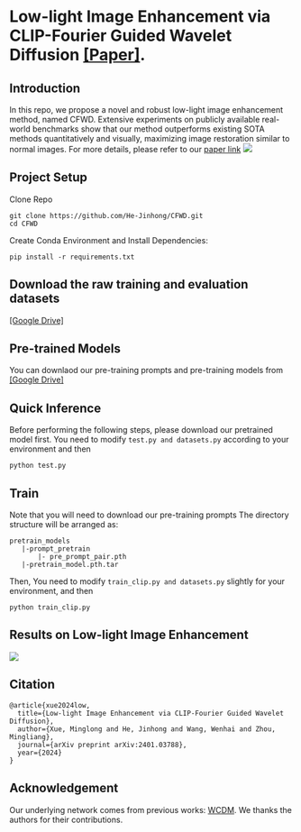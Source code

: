# Low-light Image Enhancement via CLIP-Fourier Guided Wavelet Diffusion [[Paper]](https://arxiv.org/abs/2401.03788).

## Introduction
In this repo, we propose a novel and robust low-light image enhancement method, named CFWD. Extensive experiments on publicly available real-world benchmarks show that our method outperforms existing SOTA methods quantitatively and visually, maximizing image restoration similar to normal images.
For more details, please refer to our [paper link](https://arxiv.org/abs/2401.03788)
![](./Figs/fig2.png)

## Project Setup
 Clone Repo
 ```
 git clone https://github.com/He-Jinhong/CFWD.git
 cd CFWD  
 ```
Create Conda Environment and Install Dependencies:
```
pip install -r requirements.txt
```


## Download the raw training and evaluation datasets

[[Google Drive]](https://drive.google.com/drive/folders/1yAp7c-fQhU_KQkK7xk1KZ4YKAywwo-2z?usp=drive_link)

## Pre-trained Models 
You can downlaod our pre-training prompts and pre-training models from [[Google Drive]](https://drive.google.com/drive/folders/16tWuT7bVzQin2eiagsMByc-KN5UIQUho?usp=drive_link) 

## Quick Inference
Before performing the following steps, please download our pretrained model first.
You need to modify  ```test.py and datasets.py``` according to your environment and then
```
python test.py
```

## Train
Note that you will need to download our pre-training prompts
The directory structure will be arranged as:
```
pretrain_models
   |-prompt_pretrain
       |- pre_prompt_pair.pth
   |-pretrain_model.pth.tar
```
Then, You need to modify ```train_clip.py and datasets.py``` slightly for your environment, and then
```
python train_clip.py  
```

## Results on Low-light Image Enhancement
![](./Figs/pair.png)

## Citation
```
@article{xue2024low,
  title={Low-light Image Enhancement via CLIP-Fourier Guided Wavelet Diffusion},
  author={Xue, Minglong and He, Jinhong and Wang, Wenhai and Zhou, Mingliang},
  journal={arXiv preprint arXiv:2401.03788},
  year={2024}
}
```

## Acknowledgement
Our underlying network comes from previous works: [WCDM](https://github.com/JianghaiSCU/Diffusion-Low-Light.git). We thanks the authors for their contributions.
